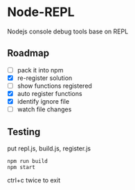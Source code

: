 # Node-REPL
Nodejs console debug tools base on REPL

## Roadmap
- [ ] pack it into npm
- [x] re-register solution
- [ ] show functions registered
- [x] auto register functions
- [x] identify ignore file
- [ ] watch file changes

## Testing
put repl.js, build.js, register.js
```
npm run build
npm start
```

ctrl+c twice to exit
